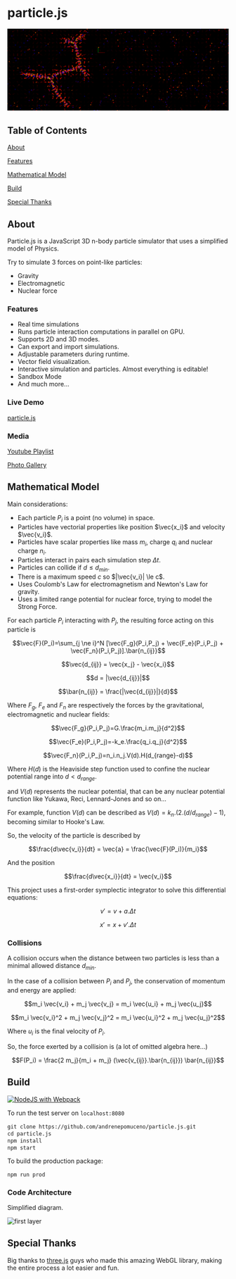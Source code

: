 # particle.js

![banner](img/hexagonalCrystal_2022_12_21T01_35_24.213Z.png)

## Table of Contents  

[About](#about)

[Features](#features)

[Mathematical Model](#mathematical-model)

[Build](#build)

[Special Thanks](#special-thanks)

## About

Particle.js is a JavaScript 3D n-body particle simulator that uses a simplified model of Physics.

Try to simulate 3 forces on point-like particles:
- Gravity
- Electromagnetic
- Nuclear force

### Features
- Real time simulations
- Runs particle interaction computations in parallel on GPU.
- Supports 2D and 3D modes.
- Can export and import simulations.
- Adjustable parameters during runtime.
- Vector field visualization.
- Interactive simulation and particles. Almost everything is editable!
- Sandbox Mode
- And much more...

### Live Demo

[particle.js](https://andrenepomuceno.github.io/particle.js/)

### Media

[Youtube Playlist](https://www.youtube.com/watch?v=z5RhBaDnkOE&list=PLr48cTU7J6cyvKp1v-1bpH4j5qCZbR-AV)

[Photo Gallery](https://photos.app.goo.gl/1x41ZhipNKr5yrYa7)

## Mathematical Model
Main considerations:
- Each particle $P_i$ is a point (no volume) in space.
- Particles have vectorial properties like position $\vec{x_i}$ and velocity $\vec{v_i}$.
- Particles have scalar properties like mass $m_i$, charge $q_i$ and nuclear charge $n_i$.
- Particles interact in pairs each simulation step $\Delta t$.
- Particles can collide if $d \le d_{min}$.
- There is a maximum speed $c$ so $|\vec{v_i}| \le c$.
- Uses Coulomb's Law for electromagnetism and Newton's Law for gravity.
- Uses a limited range potential for nuclear force, trying to model the Strong Force.

For each particle $P_i$ interacting with $P_j$, the resulting force acting on this particle is

$$\vec{F}(P_i)=\sum_{j \ne i}^N [\vec{F_g}(P_i,P_j) + \vec{F_e}(P_i,P_j) + \vec{F_n}(P_i,P_j)].\bar{n_{ij}}$$

$$\vec{d_{ij}} = \vec{x_j} - \vec{x_i}$$

$$d = |\vec{d_{ij}}|$$

$$\bar{n_{ij}} = \frac{|\vec{d_{ij}}|}{d}$$

Where $F_g$, $F_e$ and $F_n$ are respectively the forces by the gravitational, electromagnetic and nuclear fields:

$$\vec{F_g}(P_i,P_j)=G.\frac{m_i.m_j}{d^2}$$

$$\vec{F_e}(P_i,P_j)=-k_e.\frac{q_i.q_j}{d^2}$$

$$\vec{F_n}(P_i,P_j)=n_i.n_j.V(d).H(d_{range}-d)$$

Where $H(d)$ is the Heaviside step function used to confine the nuclear potential range into $d<d_{range}$.

and $V(d)$ represents the nuclear potential, that can be any nuclear potential function like Yukawa, Reci, Lennard-Jones and so on...

For example, function $V(d)$ can be described as $V(d) = k_n.(2.(d/d_{range})-1)$, becoming similar to Hooke's Law.

So, the velocity of the particle is described by

$$\frac{d\vec{v_i}}{dt} = \vec{a} = \frac{\vec{F}(P_i)}{m_i}$$

And the position

$$\frac{d\vec{x_i}}{dt} = \vec{v_i}$$

This project uses a first-order symplectic integrator to solve this differential equations:

$$v' = v + a.\Delta t$$

$$x' = x + v'.\Delta t$$

### Collisions

A collision occurs when the distance between two particles is less than a minimal allowed distance $d_{min}$.

In the case of a collision between $P_i$ and $P_j$, the conservation of momentum and energy are applied:

$$m_i \vec{v_i} + m_j \vec{v_j} = m_i \vec{u_i} + m_j \vec{u_j}$$

$$m_i \vec{v_i}^2 + m_j \vec{v_j}^2 = m_i \vec{u_i}^2 + m_j \vec{u_j}^2$$

Where $u_i$ is the final velocity of $P_i$.

So, the force exerted by a collision is (a lot of omitted algebra here...)

$$F(P_i) = \frac{2 m_j}{m_i + m_j} (\vec{v_{ij}}.\bar{n_{ij}}) \bar{n_{ij}}$$

## Build

[![NodeJS with Webpack](https://github.com/andrenepomuceno/particle.js/actions/workflows/webpack.yml/badge.svg?branch=main)](https://github.com/andrenepomuceno/particle.js/actions/workflows/webpack.yml)

To run the test server on `localhost:8080`
```
git clone https://github.com/andrenepomuceno/particle.js.git
cd particle.js
npm install
npm start
````

To build the production package:
```
npm run prod
```

### Code Architecture

Simplified diagram.

![first layer](img/simple.svg)

## Special Thanks

Big thanks to [three.js](https://threejs.org/) guys who made this amazing WebGL library, making the entire process a lot easier and fun.
